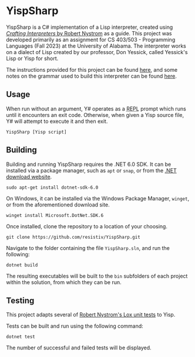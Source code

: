# YispSharp
YispSharp is a C# implementation of a Lisp interpreter, created using [*Crafting Interpreters* by Robert Nystrom](https://craftinginterpreters.com/) as a guide. This project was developed primarily as an assignment for CS 403/503 - Programming Languages (Fall 2023) at the University of Alabama. The interpreter works on a dialect of Lisp created by our professor, Don Yessick, called Yessick's Lisp or Yisp for short.

The instructions provided for this project can be found [here](/Instructions.md), and some notes on the grammar used to build this interpreter can be found [here](/Grammar.md).

## Usage
When run without an argument, Y# operates as a <abbr title="read-eval-print loop">REPL</abbr> prompt which runs until it encounters an exit code. Otherwise, when given a Yisp source file, Y# will attempt to execute it and then exit.
```
YispSharp [Yisp script]
```

## Building
Building and running YispSharp requires the .NET 6.0 SDK. It can be installed via a package manager, such as ``apt`` or ``snap``, or from the [.NET download website](https://dotnet.microsoft.com/en-us/download/dotnet/6.0).
```
sudo apt-get install dotnet-sdk-6.0
```
On Windows, it can be installed via the Windows Package Manager, ``winget``, or from the aforementioned download site.
```
winget install Microsoft.DotNet.SDK.6
```
Once installed, clone the repository to a location of your choosing.
```
git clone https://github.com/resistiv/YispSharp.git
```
Navigate to the folder containing the file ``YispSharp.sln``, and run the following:
```
dotnet build
```
The resulting executables will be built to the ``bin`` subfolders of each project within the solution, from which they can be run.

## Testing
This project adapts several of [Robert Nystrom's Lox unit tests](https://github.com/munificent/craftinginterpreters/tree/master/test) to Yisp.

Tests can be built and run using the following command:
```
dotnet test
```
The number of successful and failed tests will be displayed.
